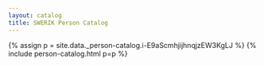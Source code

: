 ```yaml
---
layout: catalog
title: SWERIK Person Catalog
---
```

{% assign p = site.data._person-catalog.i-E9aScmhjijhnqjzEW3KgLJ %}
{% include person-catalog.html p=p %}

